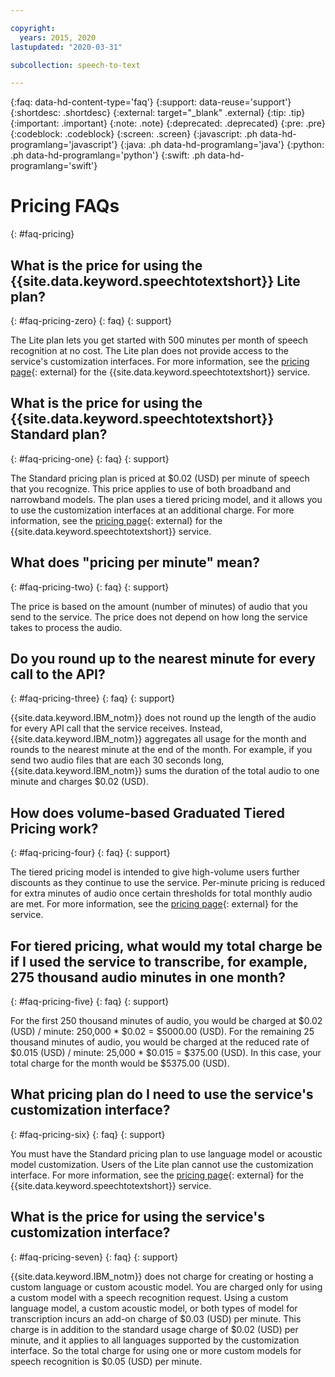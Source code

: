 ```yaml
---

copyright:
  years: 2015, 2020
lastupdated: "2020-03-31"

subcollection: speech-to-text

---
```


{:faq: data-hd-content-type='faq'}
{:support: data-reuse='support'}
{:shortdesc: .shortdesc}
{:external: target="_blank" .external}
{:tip: .tip}
{:important: .important}
{:note: .note}
{:deprecated: .deprecated}
{:pre: .pre}
{:codeblock: .codeblock}
{:screen: .screen}
{:javascript: .ph data-hd-programlang='javascript'}
{:java: .ph data-hd-programlang='java'}
{:python: .ph data-hd-programlang='python'}
{:swift: .ph data-hd-programlang='swift'}

# Pricing FAQs
{: #faq-pricing}

## What is the price for using the {{site.data.keyword.speechtotextshort}} Lite plan?
{: #faq-pricing-zero}
{: faq}
{: support}

The Lite plan lets you get started with 500 minutes per month of speech recognition at no cost. The Lite plan does not provide access to the service's customization interfaces. For more information, see the [pricing page](https://www.ibm.com/cloud/watson-speech-to-text/pricing){: external} for the {{site.data.keyword.speechtotextshort}} service.

## What is the price for using the {{site.data.keyword.speechtotextshort}} Standard plan?
{: #faq-pricing-one}
{: faq}
{: support}

The Standard pricing plan is priced at $0.02 (USD) per minute of speech that you recognize. This price applies to use of both broadband and narrowband models. The plan uses a tiered pricing model, and it allows you to use the customization interfaces at an additional charge. For more information, see the [pricing page](https://www.ibm.com/cloud/watson-speech-to-text/pricing){: external} for the {{site.data.keyword.speechtotextshort}} service.

## What does "pricing per minute" mean?
{: #faq-pricing-two}
{: faq}
{: support}

The price is based on the amount (number of minutes) of audio that you send to the service. The price does not depend on how long the service takes to process the audio.

## Do you round up to the nearest minute for every call to the API?
{: #faq-pricing-three}
{: faq}
{: support}

{{site.data.keyword.IBM_notm}} does not round up the length of the audio for every API call that the service receives. Instead, {{site.data.keyword.IBM_notm}} aggregates all usage for the month and rounds to the nearest minute at the end of the month. For example, if you send two audio files that are each 30 seconds long, {{site.data.keyword.IBM_notm}} sums the duration of the total audio to one minute and charges $0.02 (USD).

## How does volume-based Graduated Tiered Pricing work?
{: #faq-pricing-four}
{: faq}
{: support}

The tiered pricing model is intended to give high-volume users further discounts as they continue to use the service. Per-minute pricing is reduced for extra minutes of audio once certain thresholds for total monthly audio are met. For more information, see the [pricing page](https://www.ibm.com/cloud/watson-speech-to-text/pricing){: external} for the service.

## For tiered pricing, what would my total charge be if I used the service to transcribe, for example, 275 thousand audio minutes in one month?
{: #faq-pricing-five}
{: faq}
{: support}

For the first 250 thousand minutes of audio, you would be charged at $0.02 (USD) / minute: 250,000 \* $0.02 = $5000.00 (USD). For the remaining 25 thousand minutes of audio, you would be charged at the reduced rate of $0.015 (USD) / minute: 25,000 \* $0.015 = $375.00 (USD). In this case, your total charge for the month would be $5375.00 (USD).

## What pricing plan do I need to use the service's customization interface?
{: #faq-pricing-six}
{: faq}
{: support}

You must have the Standard pricing plan to use language model or acoustic model customization. Users of the Lite plan cannot use the customization interface. For more information, see the [pricing page](https://www.ibm.com/cloud/watson-speech-to-text/pricing){: external} for the {{site.data.keyword.speechtotextshort}} service.

## What is the price for using the service's customization interface?
{: #faq-pricing-seven}
{: faq}
{: support}

{{site.data.keyword.IBM_notm}} does not charge for creating or hosting a custom language or custom acoustic model. You are charged only for using a custom model with a speech recognition request. Using a custom language model, a custom acoustic model, or both types of model for transcription incurs an add-on charge of $0.03 (USD) per minute. This charge is in addition to the standard usage charge of $0.02 (USD) per minute, and it applies to all languages supported by the customization interface. So the total charge for using one or more custom models for speech recognition is $0.05 (USD) per minute.

